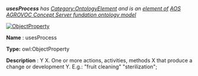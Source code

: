 ___usesProcess__ 
 has
 [Category:OntologyElement](../../Category/OntologyElement "Category:OntologyElement") 
 and is an
 [element of](../../Property/ElementOf "Property:ElementOf") 
[AOS AGROVOC Concept Server fundation ontology model](../../Submissions/AOS_AGROVOC_Concept_Server_fundation_ontology_model "Submissions:AOS AGROVOC Concept Server fundation ontology model")_




  





[![ObjectProperty](../../images/thumb/c/c3/ObjectProperty.gif/45px-ObjectProperty.gif)](../../Image/ObjectProperty.gif "ObjectProperty")


__Name__ 
 : usesProcess
 



__Type:__ 
 owl:ObjectProperty
 



__Description__ 
 : Y <uses process> X. One or more actions, activities, methods X that produce a change or development Y. E.g.: "fruit cleaning" <uses process> "sterilization";
